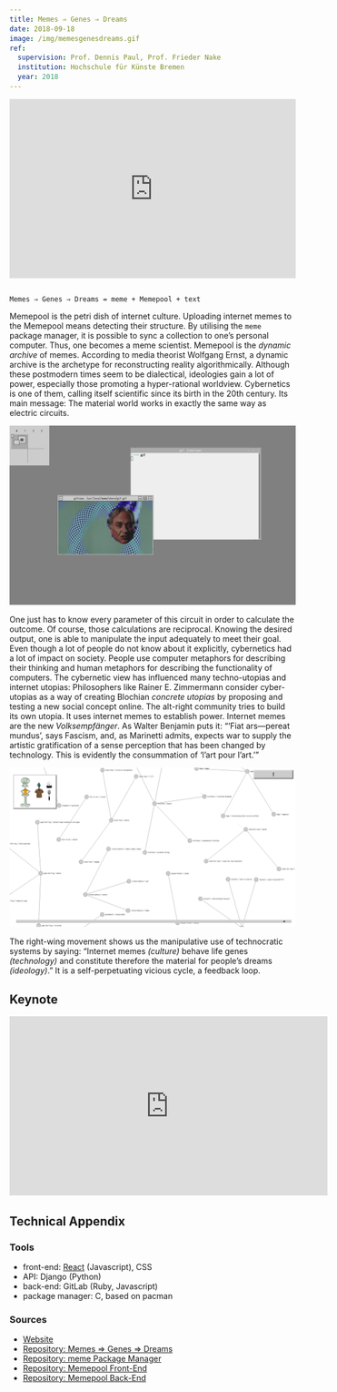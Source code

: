 ```yaml
---
title: Memes ⇒ Genes ⇒ Dreams
date: 2018-09-18
image: /img/memesgenesdreams.gif
ref:
  supervision: Prof. Dennis Paul, Prof. Frieder Nake
  institution: Hochschule für Künste Bremen
  year: 2018
---
```


<div style="padding:62.5% 0 0 0;position:relative;margin-bottom:2em;"><iframe src="https://player.vimeo.com/video/292558210?title=0&byline=0&portrait=0" style="position:absolute;top:0;left:0;width:100%;height:100%;" frameborder="0" allow="autoplay; fullscreen" allowfullscreen></iframe></div><script src="https://player.vimeo.com/api/player.js"></script>

```
Memes ⇒ Genes ⇒ Dreams = meme + Memepool + text
```

Memepool is the petri dish of internet culture. Uploading internet memes to the Memepool means detecting their structure. By utilising the `meme` package manager, it is possible to sync a collection to one’s personal computer. Thus, one becomes a meme scientist.
Memepool is the _dynamic archive_ of memes. According to media theorist Wolfgang Ernst, a dynamic archive is the archetype for reconstructing reality algorithmically.
Although these postmodern times seem to be dialectical, ideologies gain a lot of power, especially those promoting a hyper-rational worldview. Cybernetics is one of them, calling itself scientific since its birth in the 20th century. Its main message: The material world works in exactly the same way as electric circuits.

![meme: Dawkins](/img/memesgenesdreams_01.png)

One just has to know every parameter of this circuit in order to calculate the outcome. Of course, those calculations are reciprocal. Knowing the desired output, one is able to manipulate the input adequately to meet their goal.
Even though a lot of people do not know about it explicitly, cybernetics had a lot of impact on society. People use computer metaphors for describing their thinking and human metaphors for describing the functionality of computers.
The cybernetic view has influenced many techno-utopias and internet utopias: Philosophers like Rainer E. Zimmermann consider cyber-utopias as a way of creating Blochian _concrete utopias_ by proposing and testing a new social concept online. The alt-right community tries to build its own utopia. It uses internet memes to establish power. Internet memes are the new _Volksempfänger_. As Walter Benjamin puts it: “‘Fiat ars—pereat mundus’, says Fascism, and, as Marinetti admits, expects war to supply the artistic gratification of a sense perception that has been changed by technology. This is evidently the consummation of ‘l’art pour l’art.’”

![memepool.network: Squidward](/img/memesgenesdreams_02.png)

The right-wing movement shows us the manipulative use of technocratic systems by saying: “Internet memes _(culture)_ behave life genes _(technology)_ and constitute therefore the material for people’s dreams _(ideology)_.” It is a self-perpetuating vicious cycle, a feedback loop.

## Keynote

<iframe width="560" height="315" src="https://www.youtube-nocookie.com/embed/h4lxjU9YmzE" frameborder="0" allow="accelerometer; autoplay; encrypted-media; gyroscope; picture-in-picture" allowfullscreen></iframe>

## Technical Appendix

### Tools

- front-end: [React](https://reactjs.org/) (Javascript), CSS
- API: Django (Python)
- back-end: GitLab (Ruby, Javascript)
- package manager: C, based on pacman

### Sources

- [Website]()
- [Repository: Memes ⇒ Genes ⇒ Dreams]()
- [Repository: meme Package Manager]()
- [Repository: Memepool Front-End]()
- [Repository: Memepool Back-End]()
